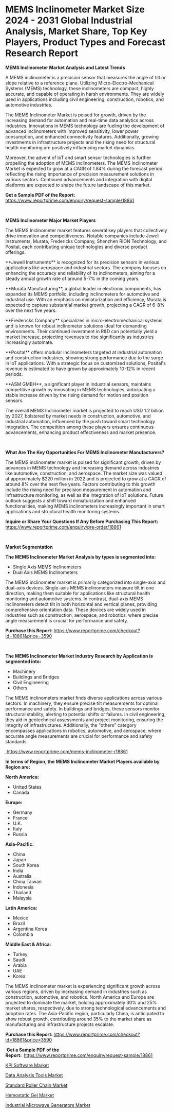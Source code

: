 <p><h1>MEMS Inclinometer Market Size 2024 - 2031 Global Industrial Analysis, Market Share, Top Key Players, Product Types and Forecast Research Report</h1></p><p><strong>MEMS Inclinometer Market Analysis and Latest Trends</strong></p>
<p><p>A MEMS inclinometer is a precision sensor that measures the angle of tilt or slope relative to a reference plane. Utilizing Micro-Electro-Mechanical Systems (MEMS) technology, these inclinometers are compact, highly accurate, and capable of operating in harsh environments. They are widely used in applications including civil engineering, construction, robotics, and automotive industries.</p><p>The MEMS Inclinometer Market is poised for growth, driven by the increasing demand for automation and real-time data analytics across industries. Innovations in MEMS technology are fueling the development of advanced inclinometers with improved sensitivity, lower power consumption, and enhanced connectivity features. Additionally, growing investments in infrastructure projects and the rising need for structural health monitoring are positively influencing market dynamics.</p><p>Moreover, the advent of IoT and smart sensor technologies is further propelling the adoption of MEMS inclinometers. The MEMS Inclinometer Market is expected to grow at a CAGR of 1.84% during the forecast period, reflecting the rising importance of precision measurement solutions in various sectors. Continued advancements and integration with digital platforms are expected to shape the future landscape of this market.</p></p>
<p><strong>Get a Sample PDF of the Report:&nbsp;</strong> <a href="https://www.reportprime.com/enquiry/request-sample/18861?utm_campaign=4&utm_medium=2&utm_source=Github&utm_content=ia&utm_term=22112024&utm_id=mems-inclinometer">https://www.reportprime.com/enquiry/request-sample/18861</a></p>
<p>&nbsp;</p>
<p><strong>MEMS Inclinometer Major Market Players</strong></p>
<p><p>The MEMS Inclinometer market features several key players that collectively drive innovation and competitiveness. Notable companies include Jewell Instruments, Murata, Fredericks Company, Shenzhen RION Technology, and Posital, each contributing unique technologies and diverse product offerings.</p><p>**Jewell Instruments** is recognized for its precision sensors in various applications like aerospace and industrial sectors. The company focuses on enhancing the accuracy and reliability of its inclinometers, aiming for a steady annual growth rate of around 5-7% in the coming years.</p><p>**Murata Manufacturing**, a global leader in electronic components, has expanded its MEMS portfolio, including inclinometers for automotive and industrial use. With an emphasis on miniaturization and efficiency, Murata is expected to capture substantial market growth, projecting a CAGR of 6-8% over the next five years.</p><p>**Fredericks Company** specializes in micro-electromechanical systems and is known for robust inclinometer solutions ideal for demanding environments. Their continued investment in R&D can potentially yield a market increase, projecting revenues to rise significantly as industries increasingly automate.</p><p>**Posital** offers modular inclinometers targeted at industrial automation and construction industries, showing strong performance due to the surge in IoT applications. With a strategic focus on customized solutions, Posital's revenue is estimated to have grown by approximately 10-12% in recent periods.</p><p>**ASM GMBH**, a significant player in industrial sensors, maintains competitive growth by innovating in MEMS technologies, anticipating a stable increase driven by the rising demand for motion and position sensors.</p><p>The overall MEMS Inclinometer market is projected to reach USD 1.2 billion by 2027, bolstered by market needs in construction, automotive, and industrial automation, influenced by the push toward smart technology integration. The competition among these players ensures continuous advancements, enhancing product effectiveness and market presence.</p></p>
<p>&nbsp;</p>
<p><strong>What Are The Key Opportunities For MEMS Inclinometer Manufacturers?</strong></p>
<p><p>The MEMS inclinometer market is poised for significant growth, driven by advances in MEMS technology and increasing demand across industries like automotive, construction, and aerospace. The market size was valued at approximately $220 million in 2022 and is projected to grow at a CAGR of around 8% over the next five years. Factors contributing to this growth include the rising need for precision measurement in automation and infrastructure monitoring, as well as the integration of IoT solutions. Future outlook suggests a shift toward miniaturization and enhanced functionalities, making MEMS inclinometers increasingly important in smart applications and structural health monitoring systems.</p></p>
<p><strong>Inquire or Share Your Questions If Any Before Purchasing This Report:</strong> <a href="https://www.reportprime.com/enquiry/pre-order/18861?utm_campaign=4&utm_medium=2&utm_source=Github&utm_content=ia&utm_term=22112024&utm_id=mems-inclinometer">https://www.reportprime.com/enquiry/pre-order/18861</a></p>
<p>&nbsp;</p>
<p><strong>Market Segmentation</strong></p>
<p><strong>The MEMS Inclinometer Market Analysis by types is segmented into:</strong></p>
<p><ul><li>Single Axis MEMS Inclinometers</li><li>Dual Axis MEMS Inclinometers</li></ul></p>
<p><p>The MEMS inclinometer market is primarily categorized into single-axis and dual-axis devices. Single-axis MEMS inclinometers measure tilt in one direction, making them suitable for applications like structural health monitoring and automotive systems. In contrast, dual-axis MEMS inclinometers detect tilt in both horizontal and vertical planes, providing comprehensive orientation data. These devices are widely used in industries such as construction, aerospace, and robotics, where precise angle measurement is crucial for performance and safety.</p></p>
<p><strong>Purchase this Report:&nbsp;</strong><a href="https://www.reportprime.com/checkout?id=18861&price=3590&utm_campaign=4&utm_medium=2&utm_source=Github&utm_content=ia&utm_term=22112024&utm_id=mems-inclinometer">https://www.reportprime.com/checkout?id=18861&price=3590</a></p>
<p>&nbsp;</p>
<p><strong>The MEMS Inclinometer Market Industry Research by Application is segmented into:</strong></p>
<p><ul><li>Machinery</li><li>Buildings and Bridges</li><li>Civil Engineering</li><li>Others</li></ul></p>
<p><p>The MEMS inclinometers market finds diverse applications across various sectors. In machinery, they ensure precise tilt measurements for optimal performance and safety. In buildings and bridges, these sensors monitor structural stability, alerting to potential shifts or failures. In civil engineering, they aid in geotechnical assessments and project monitoring, ensuring the integrity of infrastructures. Additionally, the "others" category encompasses applications in robotics, automotive, and aerospace, where accurate angle measurements are crucial for performance and safety standards.</p></p>
<p><a href="https://www.reportprime.com/mems-inclinometer-r18861?utm_campaign=4&utm_medium=2&utm_source=Github&utm_content=ia&utm_term=22112024&utm_id=mems-inclinometer">&nbsp;https://www.reportprime.com/mems-inclinometer-r18861</a></p>
<p><strong>In terms of Region, the MEMS Inclinometer Market Players available by Region are:</strong></p>
<p>
    <p> <strong> North America: </strong>
        <ul>
            <li>United States</li>
            <li>Canada</li>
        </ul>
        </p> 
    <p> <strong> Europe: </strong>
        <ul>
            <li>Germany</li>
            <li>France</li>
            <li>U.K.</li>
            <li>Italy</li>
            <li>Russia</li>
        </ul>
        </p> 
    <p> <strong> Asia-Pacific: </strong>
        <ul>
            <li>China</li>
            <li>Japan</li>
            <li>South Korea</li>
            <li>India</li>
            <li>Australia</li>
            <li>China Taiwan</li>
            <li>Indonesia</li>
            <li>Thailand</li>
            <li>Malaysia</li>
        </ul>
        </p> 
    <p> <strong> Latin America: </strong>
        <ul>
            <li>Mexico</li>
            <li>Brazil</li>
            <li>Argentina Korea</li>
            <li>Colombia</li>
        </ul>
        </p> 
    <p> <strong> Middle East & Africa: </strong>
        <ul>
            <li>Turkey</li>
            <li>Saudi</li>
            <li>Arabia</li>
            <li>UAE</li>
            <li>Korea</li>
        </ul>
    </p>
    </p>
<p><p>The MEMS inclinometer market is experiencing significant growth across various regions, driven by increasing demand in industries such as construction, automotive, and robotics. North America and Europe are projected to dominate the market, holding approximately 30% and 25% market shares, respectively, due to strong technological advancements and adoption rates. The Asia-Pacific region, particularly China, is anticipated to show robust growth, contributing around 35% to the market share as manufacturing and infrastructure projects escalate.</p></p>
<p><strong>Purchase this Report: </strong><a href="https://www.reportprime.com/checkout?id=18861&price=3590&utm_campaign=4&utm_medium=2&utm_source=Github&utm_content=ia&utm_term=22112024&utm_id=mems-inclinometer">https://www.reportprime.com/checkout?id=18861&price=3590</a></p>
<p>&nbsp;<strong>Get a Sample PDF of the Report:&nbsp;&nbsp;</strong><a href="https://www.reportprime.com/enquiry/request-sample/18861?utm_campaign=4&utm_medium=2&utm_source=Github&utm_content=ia&utm_term=22112024&utm_id=mems-inclinometer">https://www.reportprime.com/enquiry/request-sample/18861</a></p>
<p><strong></strong></p>
<p><p><a href="https://www.linkedin.com/pulse/state-kpi-software-market-projected-growth-cagr-722024-2031-uex6e?utm_campaign=4&utm_medium=2&utm_source=Github&utm_content=ia&utm_term=22112024&utm_id=mems-inclinometer">KPI Software Market</a></p><p><a href="https://www.linkedin.com/pulse/data-analysis-tools-market-analysisbased-predicted-88-vdzae?utm_campaign=4&utm_medium=2&utm_source=Github&utm_content=ia&utm_term=22112024&utm_id=mems-inclinometer">Data Analysis Tools Market</a></p><p><a href="https://github.com/FosterFahey91/Market-Research-Report-List-1/blob/main/standard-roller-chain-market.md?utm_campaign=4&utm_medium=2&utm_source=Github&utm_content=ia&utm_term=22112024&utm_id=mems-inclinometer">Standard Roller Chain Market</a></p><p><a href="https://issuu.com/reportprime-2/docs/hemostatic-gel-market-size-2030.ppt_16eb7f37315a54?utm_campaign=4&utm_medium=2&utm_source=Github&utm_content=ia&utm_term=22112024&utm_id=mems-inclinometer">Hemostatic Gel Market</a></p><p><a href="https://github.com/NarcisoFerry/Market-Research-Report-List-1/blob/main/industrial-microwave-generators-market.md?utm_campaign=4&utm_medium=2&utm_source=Github&utm_content=ia&utm_term=22112024&utm_id=mems-inclinometer">Industrial Microwave Generators Market</a></p></p>